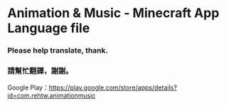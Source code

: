 # Animation &amp; Music - Minecraft App Language file
### Please help translate, thank.
### 請幫忙翻譯，謝謝。

Google Play：https://play.google.com/store/apps/details?id=com.rehtw.animationmusic
